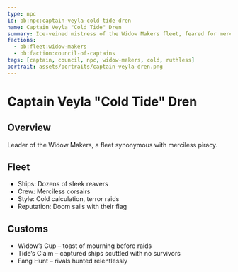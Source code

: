 ```yaml
---
type: npc
id: bb:npc:captain-veyla-cold-tide-dren
name: Captain Veyla "Cold Tide" Dren
summary: Ice-veined mistress of the Widow Makers fleet, feared for merciless reaving.
factions:
  - bb:fleet:widow-makers
  - bb:faction:council-of-captains
tags: [captain, council, npc, widow-makers, cold, ruthless]
portrait: assets/portraits/captain-veyla-dren.png
---
```

# Captain Veyla "Cold Tide" Dren

## Overview
Leader of the Widow Makers, a fleet synonymous with merciless piracy.

## Fleet
- Ships: Dozens of sleek reavers  
- Crew: Merciless corsairs  
- Style: Cold calculation, terror raids  
- Reputation: Doom sails with their flag  

## Customs
- Widow’s Cup – toast of mourning before raids  
- Tide’s Claim – captured ships scuttled with no survivors  
- Fang Hunt – rivals hunted relentlessly
